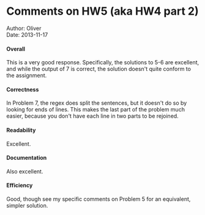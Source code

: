 # Comments on HW5 (aka HW4 part 2)

Author: Oliver  
Date: 2013-11-17

#### Overall

This is a very good response. Specifically, the solutions to 5-6 are excellent, and while the output of 7 is correct, the solution doesn't quite conform to the assignment.

#### Correctness

In Problem 7, the regex does split the sentences, but it doesn't do so by looking for ends of lines. This makes the last part of the problem much easier, because you don't have each line in two parts to be rejoined.

#### Readability

Excellent.

#### Documentation

Also excellent.

#### Efficiency

Good, though see my specific comments on Problem 5 for an equivalent, simpler solution.
